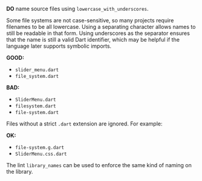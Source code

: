 
**DO** name source files using `lowercase_with_underscores`.

Some file systems are not case-sensitive, so many projects require filenames to
be all lowercase. Using a separating character allows names to still be readable
in that form. Using underscores as the separator ensures that the name is still
a valid Dart identifier, which may be helpful if the language later supports
symbolic imports.

**GOOD:**

* `slider_menu.dart`
* `file_system.dart`

**BAD:**

* `SliderMenu.dart`
* `filesystem.dart`
* `file-system.dart`

Files without a strict `.dart` extension are ignored.  For example:

**OK:**

* `file-system.g.dart`
* `SliderMenu.css.dart`

The lint `library_names` can be used to enforce the same kind of naming on the
library.

